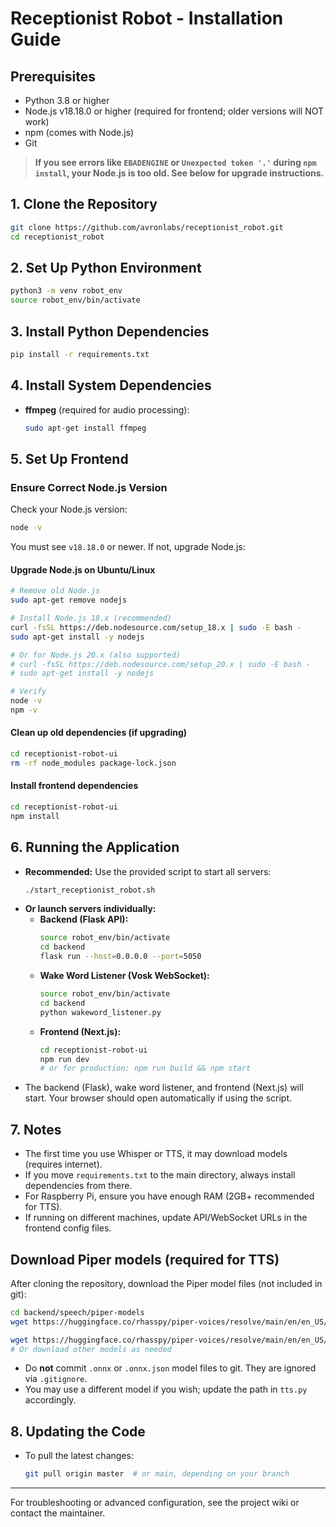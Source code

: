 # Receptionist Robot - Installation Guide

## Prerequisites
- Python 3.8 or higher
- Node.js v18.18.0 or higher (required for frontend; older versions will NOT work)
- npm (comes with Node.js)
- Git

> **If you see errors like `EBADENGINE` or `Unexpected token '.'` during `npm install`, your Node.js is too old. See below for upgrade instructions.**

## 1. Clone the Repository
```bash
git clone https://github.com/avronlabs/receptionist_robot.git
cd receptionist_robot
```

## 2. Set Up Python Environment
```bash
python3 -m venv robot_env
source robot_env/bin/activate
```

## 3. Install Python Dependencies
```bash
pip install -r requirements.txt
```

## 4. Install System Dependencies
- **ffmpeg** (required for audio processing):
  ```bash
  sudo apt-get install ffmpeg
  ```

## 5. Set Up Frontend
### Ensure Correct Node.js Version
Check your Node.js version:
```bash
node -v
```
You must see `v18.18.0` or newer. If not, upgrade Node.js:

#### Upgrade Node.js on Ubuntu/Linux
```bash
# Remove old Node.js
sudo apt-get remove nodejs

# Install Node.js 18.x (recommended)
curl -fsSL https://deb.nodesource.com/setup_18.x | sudo -E bash -
sudo apt-get install -y nodejs

# Or for Node.js 20.x (also supported)
# curl -fsSL https://deb.nodesource.com/setup_20.x | sudo -E bash -
# sudo apt-get install -y nodejs

# Verify
node -v
npm -v
```

#### Clean up old dependencies (if upgrading)
```bash
cd receptionist-robot-ui
rm -rf node_modules package-lock.json
```

#### Install frontend dependencies
```bash
cd receptionist-robot-ui
npm install
```

## 6. Running the Application
- **Recommended:** Use the provided script to start all servers:
  ```bash
  ./start_receptionist_robot.sh
  ```
- **Or launch servers individually:**
  - **Backend (Flask API):**
    ```bash
    source robot_env/bin/activate
    cd backend
    flask run --host=0.0.0.0 --port=5050
    ```
  - **Wake Word Listener (Vosk WebSocket):**
    ```bash
    source robot_env/bin/activate
    cd backend
    python wakeword_listener.py
    ```
  - **Frontend (Next.js):**
    ```bash
    cd receptionist-robot-ui
    npm run dev
    # or for production: npm run build && npm start
    ```
- The backend (Flask), wake word listener, and frontend (Next.js) will start. Your browser should open automatically if using the script.

## 7. Notes
- The first time you use Whisper or TTS, it may download models (requires internet).
- If you move `requirements.txt` to the main directory, always install dependencies from there.
- For Raspberry Pi, ensure you have enough RAM (2GB+ recommended for TTS).
- If running on different machines, update API/WebSocket URLs in the frontend config files.

## Download Piper models (required for TTS)
After cloning the repository, download the Piper model files (not included in git):

```bash
cd backend/speech/piper-models
wget https://huggingface.co/rhasspy/piper-voices/resolve/main/en/en_US/amy/medium/en_US-amy-medium.onnx

wget https://huggingface.co/rhasspy/piper-voices/resolve/main/en/en_US/amy/medium/en_US-amy-medium.onnx.json
# Or download other models as needed
```

- Do **not** commit `.onnx` or `.onnx.json` model files to git. They are ignored via `.gitignore`.
- You may use a different model if you wish; update the path in `tts.py` accordingly.

## 8. Updating the Code
- To pull the latest changes:
  ```bash
  git pull origin master  # or main, depending on your branch
  ```

---

For troubleshooting or advanced configuration, see the project wiki or contact the maintainer.

